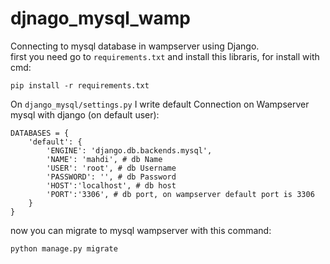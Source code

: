 # djnago_mysql_wamp
Connecting to mysql database in wampserver using Django.
<br>
first you need go to `requirements.txt` and install this libraris, for install with cmd:
```
pip install -r requirements.txt
```

On `django_mysql/settings.py` I write default Connection on Wampserver mysql with django (on default user):
```
DATABASES = {
    'default': {
        'ENGINE': 'django.db.backends.mysql',
        'NAME': 'mahdi', # db Name
        'USER': 'root', # db Username
        'PASSWORD': '', # db Password
        'HOST':'localhost', # db host
        'PORT':'3306', # db port, on wampserver default port is 3306
    }
}
```
now you can migrate to mysql wampserver with this command:
```
python manage.py migrate
```

